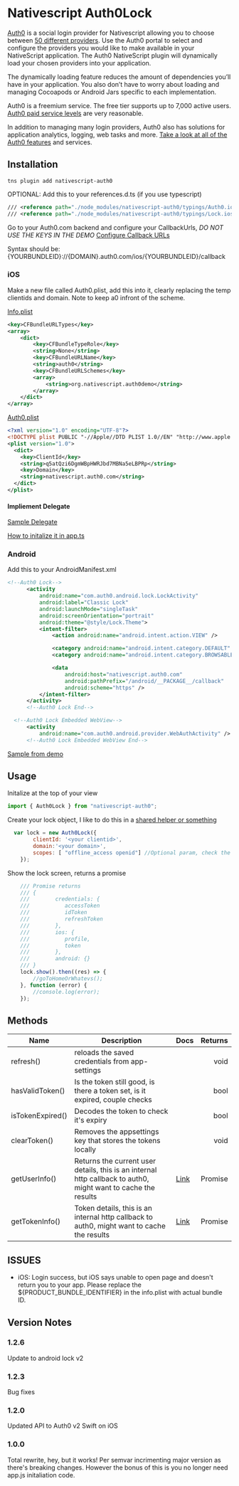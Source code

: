 # Nativescript Auth0Lock

[Auth0](https://auth0.com) is a social login provider for Nativescript allowing you to choose between [50 different providers](https://auth0.com/docs/identityproviders).  Use the Auth0 portal to select and configure the providers you would like to make available in your NativeScript application. The Auth0 NativeScript plugin will dynamically load your chosen providers into your application.

The dynamically loading feature reduces the amount of dependencies you’ll have in your application. You also don’t have to worry about loading and managing Cocoapods or Android Jars specific to each implementation.

Auth0 is a freemium service. The free tier supports up to 7,000 active users. [Auth0 paid service levels](https://auth0.com/pricing) are very reasonable.

In addition to managing many login providers, Auth0 also has solutions for application analytics, logging, web tasks and more. [Take a look at all of the Auth0 features](https://auth0.com/why-auth0) and services.


## Installation

``` terminal
tns plugin add nativescript-auth0
```

OPTIONAL: Add this to your references.d.ts (if you use typescript)
``` xml
/// <reference path="./node_modules/nativescript-auth0/typings/Auth0.ios.d.ts" />
/// <reference path="./node_modules/nativescript-auth0/typings/Lock.ios.d.ts" />
```

Go to your Auth0.com backend and configure your CallbackUrls, *DO NOT USE THE KEYS IN THE DEMO*
[Configure Callback URLs](https://auth0.com/docs/quickstart/native/ios-swift/00-getting-started#configure-callback-urls)

Syntax should be: {YOURBUNDLEID}://{DOMAIN}.auth0.com/ios/{YOURBUNDLEID}/callback



### iOS

Make a new file called Auth0.plist, add this into it, clearly replacing the temp clientids and domain.  Note to keep a0 infront of the scheme.

[Info.plist](https://github.com/sitefinitysteve/nativescript-auth0/blob/master/demo/app/App_Resources/iOS/Info.plist#L46-L62)
``` xml
<key>CFBundleURLTypes</key>
<array>
	<dict>
		<key>CFBundleTypeRole</key>
		<string>None</string>
		<key>CFBundleURLName</key>
		<string>auth0</string>
		<key>CFBundleURLSchemes</key>
		<array>
			<string>org.nativescript.auth0demo</string>
		</array>
	</dict>
</array>
  ```
  

[Auth0.plist](https://github.com/sitefinitysteve/nativescript-auth0/blob/master/demo/app/App_Resources/iOS/Auth0.plist)
``` xml
<?xml version="1.0" encoding="UTF-8"?>
<!DOCTYPE plist PUBLIC "-//Apple//DTD PLIST 1.0//EN" "http://www.apple.com/DTDs/PropertyList-1.0.dtd">
<plist version="1.0">
  <dict>
    <key>ClientId</key>
    <string>q5atQzi6DgmWBpHWRJbd7MBNa5eLBPRp</string>
    <key>Domain</key>
    <string>nativescript.auth0.com</string>
  </dict>
</plist>
  ```

  #### Impliement Delegate ####

  [Sample Delegate](https://github.com/sitefinitysteve/nativescript-auth0/blob/master/demo/app/custom-app-delegate.ts)

  [How to initalize it in app.ts](https://github.com/sitefinitysteve/nativescript-auth0/blob/master/demo/app/app.ts#L5-L17)

  

### Android

Add this to your AndroidManifest.xml

``` xml
<!--Auth0 Lock-->
      <activity
          android:name="com.auth0.android.lock.LockActivity"
          android:label="Classic Lock"
          android:launchMode="singleTask"
          android:screenOrientation="portrait"
          android:theme="@style/Lock.Theme">
          <intent-filter>
              <action android:name="android.intent.action.VIEW" />

              <category android:name="android.intent.category.DEFAULT" />
              <category android:name="android.intent.category.BROWSABLE" />

              <data
                  android:host="nativescript.auth0.com"
                  android:pathPrefix="/android/__PACKAGE__/callback"
                  android:scheme="https" />
          </intent-filter>
      </activity>
      <!--Auth0 Lock End-->

  <!--Auth0 Lock Embedded WebView-->
      <activity
          android:name="com.auth0.android.provider.WebAuthActivity" />
      <!--Auth0 Lock Embedded WebView End-->
```
[Sample from demo](https://github.com/sitefinitysteve/nativescript-auth0/blob/master/demo/app/App_Resources/Android/AndroidManifest.xml#L39-L63)

## Usage

Initalize at the top of your view

``` js
import { Auth0Lock } from "nativescript-auth0";
```

Create your lock object, I like to do this in a [shared helper or something](https://github.com/sitefinitysteve/nativescript-auth0/blob/master/demo/app/scripts/helpers.ts#L4)
``` js
  var lock = new Auth0Lock({
        clientId: '<your clientid>',
        domain:'<your domain>',
        scopes: [ "offline_access openid"] //Optional param, check the auth0 docs
    });
```

Show the lock screen, returns a promise
```js
    /// Promise returns
    /// {
    ///        credentials: {
    ///           accessToken
    ///           idToken
    ///           refreshToken
    ///        },
    ///        ios: {
    ///           profile,
    ///           token
    ///        },
    ///        android: {}
    /// }
    lock.show().then((res) => {
        //goToHomeOrWhatevs(); 
    }, function (error) {
        //console.log(error);
    });
```

## Methods
| Name             | Description                                                                                                   | Docs                                                             | Returns |
|------------------|---------------------------------------------------------------------------------------------------------------|------------------------------------------------------------------|--------:|
| refresh()        | reloads the saved credentials from app-settings                                                               |                                                                  |    void |
| hasValidToken()  | Is the token still good, is there a token set, is it expired, couple checks                                   |                                                                  |    bool |
| isTokenExpired() | Decodes the token to check it's expiry                                                                        |                                                                  |    bool |
| clearToken()     | Removes the appsettings key that stores the tokens locally                                                    |                                                                  |    void |
| getUserInfo()    | Returns the current user details, this is an internal http callback to auth0, might want to cache the results | [Link](https://auth0.com/docs/api/authentication#get-user-info)  | Promise |
| getTokenInfo()   | Token details, this is an internal http callback to auth0, might want to cache the results                    | [Link](https://auth0.com/docs/api/authentication#get-token-info) | Promise |


## ISSUES
- iOS: Login success, but iOS says unable to open page and doesn't return you to your app.  Please replace the ${PRODUCT_BUNDLE_IDENTIFIER} in the info.plist with actual bundle ID.


## Version Notes

### 1.2.6

Update to android lock v2

### 1.2.3

Bug fixes

### 1.2.0

Updated API to Auth0 v2 Swift on iOS

### 1.0.0

Total rewrite, hey, but it works!  Per semvar incrimenting major version as there's breaking changes.  However the bonus of this is you no longer need app.js initaliation code.